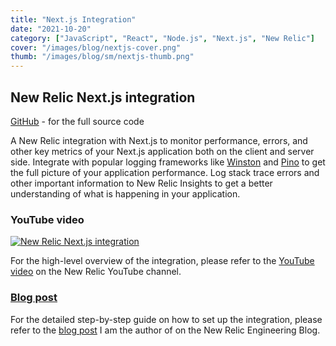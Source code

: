 ```yaml
---
title: "Next.js Integration"
date: "2021-10-20"
category: ["JavaScript", "React", "Node.js", "Next.js", "New Relic"]
cover: "/images/blog/nextjs-cover.png"
thumb: "/images/blog/sm/nextjs-thumb.png"
---
```


## New Relic Next.js integration

[GitHub](https://github.com/newrelic-experimental/newrelic-nextjs-integration) - for the full source code

A New Relic integration with Next.js to monitor performance, errors, and other key metrics of your Next.js application both on the client and server side.
Integrate with popular logging frameworks like [Winston](https://github.com/winstonjs/winston#winston) and [Pino](https://github.com/pinojs/pino#pino) to get the full picture of your application performance.
Log stack trace errors and other important information to New Relic Insights to get a better understanding of what is happening in your application.

### YouTube video

[![New Relic Next.js integration](https://img.youtube.com/vi/kNU9erBezdc/0.jpg)](https://www.youtube.com/watch?v=kNU9erBezdc)

For the high-level overview of the integration, please refer to the [YouTube video](https://www.youtube.com/watch?v=kNU9erBezdc&ab_channel=NewRelic) on the New Relic YouTube channel.

### [Blog post](https://newrelic.com/blog/how-to-relic/nextjs-monitor-application-data)

For the detailed step-by-step guide on how to set up the integration, please refer to the [blog post](https://blog.newrelic.com/engineering/nextjs-monitoring/) I am the author of on the New Relic Engineering Blog.